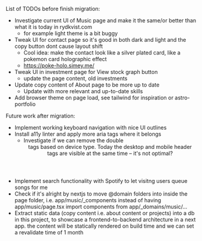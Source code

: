 List of TODOs before finish migration:

- Investigate current UI of Music page and make it the same/or better than what it is today in rydkvist.com
  - for example light theme is a bit buggy
- Tweak UI for contact page so it's good in both dark and light and the copy button dont cause layout shift
  - Cool idea: make the contact look like a silver plated card, like a pokemon card holographic effect
  - https://poke-holo.simey.me/
- Tweak UI in investment page for View stock graph button
  - update the page content, old investments
- Update copy content of About page to be more up to date
  - Update with more relevant and up-to-date skills
- Add browser theme on page load, see tailwind for inspiration or astro-portfolio

Future work after migration:
- Implement working keyboard navigation with nice UI outlines
- Install a11y linter and apply more aria tags where it belongs
  - Investigate if we can remove the double <header> tags based on device type. Today the desktop and mobile header tags are visible at the same time – it's not optimal?
- Implement search functionality with Spotify to let visitng users queue songs for me
- Check if it's alright by nextjs to move @domain folders into inside the page folder, i.e. app/music/_components instead of having app/music/page.tsx import components from app/_domains/music/...
- Extract static data (copy content i.e. about content or projects) into a db in this project, to showcase a frontend-to-backend architecture in a next app. the content will be statically rendered on build time and we can set a revalidate time of 1 month
